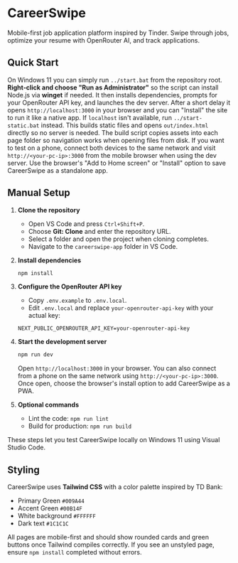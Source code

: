 # CareerSwipe

Mobile-first job application platform inspired by Tinder. Swipe through jobs, optimize your resume with OpenRouter AI, and track applications.

## Quick Start

On Windows 11 you can simply run `../start.bat` from the repository root. **Right‑click and choose "Run as Administrator"** so the script can install Node.js via **winget** if needed. It then installs dependencies, prompts for your OpenRouter API key, and launches the dev server. After a short delay it opens `http://localhost:3000` in your browser and you can "Install" the site to run it like a native app.
If `localhost` isn't available, run `../start-static.bat` instead. This builds static files and opens `out/index.html` directly so no server is needed. The build script copies assets into each page folder so navigation works when opening files from disk.
If you want to test on a phone, connect both devices to the same network and visit `http://<your-pc-ip>:3000` from the mobile browser when using the dev server.
Use the browser's "Add to Home screen" or "Install" option to save CareerSwipe as a standalone app.

## Manual Setup

1. **Clone the repository**
   - Open VS Code and press `Ctrl+Shift+P`.
   - Choose **Git: Clone** and enter the repository URL.
   - Select a folder and open the project when cloning completes.
   - Navigate to the `careerswipe-app` folder in VS Code.

2. **Install dependencies**
   ```bash
   npm install
   ```

3. **Configure the OpenRouter API key**
   - Copy `.env.example` to `.env.local`.
   - Edit `.env.local` and replace `your-openrouter-api-key` with your actual key:
   ```
   NEXT_PUBLIC_OPENROUTER_API_KEY=your-openrouter-api-key
   ```

4. **Start the development server**
   ```bash
   npm run dev
   ```
   Open `http://localhost:3000` in your browser.
   You can also connect from a phone on the same network using `http://<your-pc-ip>:3000`.
   Once open, choose the browser's install option to add CareerSwipe as a PWA.

5. **Optional commands**
   - Lint the code: `npm run lint`
   - Build for production: `npm run build`

These steps let you test CareerSwipe locally on Windows 11 using Visual Studio Code.

## Styling

CareerSwipe uses **Tailwind CSS** with a color palette inspired by TD Bank:

- Primary Green `#009A44`
- Accent Green `#00B14F`
- White background `#FFFFFF`
- Dark text `#1C1C1C`

All pages are mobile-first and should show rounded cards and green buttons once Tailwind compiles correctly. If you see an unstyled page, ensure `npm install` completed without errors.

